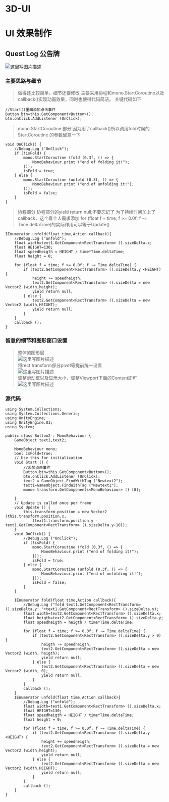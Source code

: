 # 3D-UI
#  UI 效果制作
## Quest Log 公告牌
![这里写图片描述](https://img-blog.csdn.net/20180603221814195?watermark/2/text/aHR0cHM6Ly9ibG9nLmNzZG4ubmV0L3d1eXk3NQ==/font/5a6L5L2T/fontsize/400/fill/I0JBQkFCMA==/dissolve/70)
### 主要思路与细节
> 做得还比较简单，细节还要修改
> 主要采用协程和mono.StartCoroutine以及callback()实现动画效果，同时也使得代码简洁。
> 关键代码如下


```
//Start()里面添加点击事件
Button btn=this.GetComponent<Button>();
btn.onClick.AddListener (OnClick);
```
> mono.StartCoroutine 部分
> 因为用了callback()所以调用fold时候的StartCoroutine 的参数留意一下

```
void OnClick() {
	//Debug.Log ("OnClick");
	if (!isFold) {
		mono.StartCoroutine (fold (0.3f, () => {
			MonoBehaviour.print ("end of folding it!");
		}));
		isFold = true;
	} else {
		mono.StartCoroutine (unfold (0.3f, () => {
			MonoBehaviour.print ("end of unfolding it!");
		}));
		isFold = false;
	}
}
```
> 协程部分
> 协程部分的yield return null;不要忘记了 
> 为了持续时间加上了callback，这个看个人需求添加
> for (float f = time; f >= 0.0f; f -= Time.deltaTime)的实际作用可以等于Update()
```
IEnumerator unfold(float time,Action callback){
	//Debug.Log ("unfold");
	float width=text1.GetComponent<RectTransform> ().sizeDelta.x;
	float HEIGHT=130;
	float speedheigth = HEIGHT / time*Time.deltaTime;
	float height = 0;

	for (float f = time; f >= 0.0f; f -= Time.deltaTime) {
		if (text2.GetComponent<RectTransform> ().sizeDelta.y <HEIGHT) {
			height += speedheigth;
			text2.GetComponent<RectTransform> ().sizeDelta = new Vector2 (width,height);
			yield return null;  
		} else {
			text2.GetComponent<RectTransform> ().sizeDelta = new Vector2 (width,HEIGHT);
			yield return null;  
		}
	}
	callback ();
}
```

### 留意的细节和图形窗口设置
> 整体的图形层  
![这里写图片描述](https://img-blog.csdn.net/20180603223412788?watermark/2/text/aHR0cHM6Ly9ibG9nLmNzZG4ubmV0L3d1eXk3NQ==/font/5a6L5L2T/fontsize/400/fill/I0JBQkFCMA==/dissolve/70)  
> 将rect transform部分pivot等提前统一设置  
![这里写图片描述](https://img-blog.csdn.net/20180603223634617?watermark/2/text/aHR0cHM6Ly9ibG9nLmNzZG4ubmV0L3d1eXk3NQ==/font/5a6L5L2T/fontsize/400/fill/I0JBQkFCMA==/dissolve/70)  
> 调整滑动框以及显示大小，调整Viewport下面的Content即可  
![这里写图片描述](https://img-blog.csdn.net/20180603223919168?watermark/2/text/aHR0cHM6Ly9ibG9nLmNzZG4ubmV0L3d1eXk3NQ==/font/5a6L5L2T/fontsize/400/fill/I0JBQkFCMA==/dissolve/70)  
  
### 源代码  

```
using System.Collections;
using System.Collections.Generic;
using UnityEngine;
using UnityEngine.UI;
using System;

public class Button2 : MonoBehaviour {
	GameObject text1,text2;

	MonoBehaviour mono; 
	bool isFold=true;
	// Use this for initialization
	void Start () {
		//添加点击事件
		Button btn=this.GetComponent<Button>();
		btn.onClick.AddListener (OnClick);
		text2 = GameObject.FindWithTag ("Newtext2");
		text1=GameObject.FindWithTag ("Newtext1");
		mono= transform.GetComponents<MonoBehaviour> () [0];

	}
	// Update is called once per frame
	void Update () {
		this.transform.position = new Vector2 (this.transform.position.x,
			(text1.transform.position.y - text1.GetComponent<RectTransform> ().sizeDelta.y-10));
	}
	void OnClick() {
		//Debug.Log ("OnClick");
		if (!isFold) {
			mono.StartCoroutine (fold (0.3f, () => {
				MonoBehaviour.print ("end of folding it!");
			}));
			isFold = true;
		} else {
			mono.StartCoroutine (unfold (0.3f, () => {
				MonoBehaviour.print ("end of unfolding it!");
			}));
			isFold = false;
		}
	}

	IEnumerator fold(float time,Action callback){
		//Debug.Log ("fold text1.GetComponent<RectTransform> ().sizeDelta.y: "+text1.GetComponent<RectTransform> ().sizeDelta.y);
		float width=text2.GetComponent<RectTransform> ().sizeDelta.x;
		float heigth=text2.GetComponent<RectTransform> ().sizeDelta.y;
		float speedheigth = heigth / time*Time.deltaTime;

		for (float f = time; f >= 0.0f; f -= Time.deltaTime) {
			if (text2.GetComponent<RectTransform> ().sizeDelta.y > 0) {
				heigth -= speedheigth;
				text2.GetComponent<RectTransform> ().sizeDelta = new Vector2 (width, heigth);
				yield return null;  
			} else {
				text2.GetComponent<RectTransform> ().sizeDelta = new Vector2 (width, 0);
				yield return null;  
			}
		}
		callback ();
	}
	IEnumerator unfold(float time,Action callback){
		//Debug.Log ("unfold");
		float width=text1.GetComponent<RectTransform> ().sizeDelta.x;
		float HEIGHT=130;
		float speedheigth = HEIGHT / time*Time.deltaTime;
		float height = 0;

		for (float f = time; f >= 0.0f; f -= Time.deltaTime) {
			if (text2.GetComponent<RectTransform> ().sizeDelta.y <HEIGHT) {
				height += speedheigth;
				text2.GetComponent<RectTransform> ().sizeDelta = new Vector2 (width,height);
				yield return null;  
			} else {
				text2.GetComponent<RectTransform> ().sizeDelta = new Vector2 (width,HEIGHT);
				yield return null;  
			}
		}
		callback ();
	}
}

```
